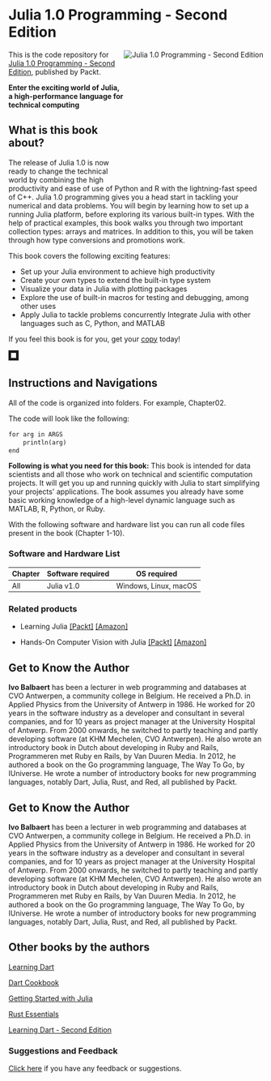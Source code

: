 # Julia 1.0 Programming - Second Edition

<a href="https://www.packtpub.com/application-development/julia-10-programming-second-edition?utm_source=github&utm_medium=repository&utm_campaign=9781788999090 "><img src="https://d255esdrn735hr.cloudfront.net/sites/default/files/imagecache/ppv4_main_book_cover/B10077.png" alt="Julia 1.0 Programming - Second Edition" height="256px" align="right"></a>

This is the code repository for [Julia 1.0 Programming - Second Edition](https://www.packtpub.com/application-development/julia-10-programming-second-edition?utm_source=github&utm_medium=repository&utm_campaign=9781788999090), published by Packt.

**Enter the exciting world of Julia, a high-performance language for technical computing**

## What is this book about?
The release of Julia 1.0 is now ready to change the technical world by combining the high productivity and ease of use of Python and R with the lightning-fast speed of C++. Julia 1.0 programming gives you a head start in tackling your numerical and data problems. You will begin by learning how to set up a running Julia platform, before exploring its various built-in types. With the help of practical examples, this book walks you through two important collection types: arrays and matrices. In addition to this, you will be taken through how type conversions and promotions work.

This book covers the following exciting features:
* Set up your Julia environment to achieve high productivity 
* Create your own types to extend the built-in type system 
* Visualize your data in Julia with plotting packages 
* Explore the use of built-in macros for testing and debugging, among other uses 
* Apply Julia to tackle problems concurrently 
Integrate Julia with other languages such as C, Python, and MATLAB 

If you feel this book is for you, get your [copy](https://www.amazon.com/dp/B07GVN47MR) today!

<a href="https://www.packtpub.com/?utm_source=github&utm_medium=banner&utm_campaign=GitHubBanner"><img src="https://raw.githubusercontent.com/PacktPublishing/GitHub/master/GitHub.png" 
alt="https://www.packtpub.com/" border="5" /></a>

## Instructions and Navigations
All of the code is organized into folders. For example, Chapter02.

The code will look like the following:
```
for arg in ARGS 
    println(arg) 
end 
```

**Following is what you need for this book:**
This book is intended for data scientists and all those who work on technical and scientific computation projects. It will get you up and running quickly with Julia to start simplifying your projects' applications. The book assumes you already have some basic working knowledge of a high-level dynamic language such as MATLAB, R, Python, or Ruby.

With the following software and hardware list you can run all code files present in the book (Chapter 1-10).
### Software and Hardware List
| Chapter | Software required | OS required |
| -------- | ------------------------------------ | ----------------------------------- |
| All | Julia v1.0 | Windows, Linux, macOS |

### Related products
* Learning Julia [[Packt]](https://www.packtpub.com/application-development/learning-julia?utm_source=github&utm_medium=repository&utm_campaign=9781785883279) [[Amazon]](https://www.amazon.com/dp/1785883275)

* Hands-On Computer Vision with Julia [[Packt]](https://www.packtpub.com/application-development/hands-computer-vision-julia?utm_source=github&utm_medium=repository&utm_campaign=9781788998796) [[Amazon]](https://www.amazon.com/dp/1788998790)

## Get to Know the Author
**Ivo Balbaert**
has been a lecturer in web programming and databases at CVO Antwerpen, a community college in Belgium. He received a Ph.D. in Applied Physics from the University of Antwerp in 1986. He worked for 20 years in the software industry as a developer and consultant in several companies, and for 10 years as project manager at the University Hospital of Antwerp. From 2000 onwards, he switched to partly teaching and partly developing software (at KHM Mechelen, CVO Antwerpen). He also wrote an introductory book in Dutch about developing in Ruby and Rails, Programmeren met Ruby en Rails, by Van Duuren Media. In 2012, he authored a book on the Go programming language, The Way To Go, by IUniverse. He wrote a number of introductory books for new programming languages, notably Dart, Julia, Rust, and Red, all published by Packt.

## Get to Know the Author
**Ivo Balbaert**
has been a lecturer in web programming and databases at CVO Antwerpen, a community college in Belgium. He received a Ph.D. in Applied Physics from the University of Antwerp in 1986. He worked for 20 years in the software industry as a developer and consultant in several companies, and for 10 years as project manager at the University Hospital of Antwerp. From 2000 onwards, he switched to partly teaching and partly developing software (at KHM Mechelen, CVO Antwerpen). He also wrote an introductory book in Dutch about developing in Ruby and Rails, Programmeren met Ruby en Rails, by Van Duuren Media. In 2012, he authored a book on the Go programming language, The Way To Go, by IUniverse. He wrote a number of introductory books for new programming languages, notably Dart, Julia, Rust, and Red, all published by Packt.

## Other books by the authors
[Learning Dart ](https://www.packtpub.com/web-development/learning-dart?utm_source=github&utm_medium=repository&utm_campaign=9781849697422)

[Dart Cookbook](https://www.packtpub.com/web-development/dart-cookbook?utm_source=github&utm_medium=repository&utm_campaign=9781783989621)

[Getting Started with Julia](https://www.packtpub.com/application-development/getting-started-julia?utm_source=github&utm_medium=repository&utm_campaign=9781783284795)

[Rust Essentials](https://www.packtpub.com/application-development/rust-essentials?utm_source=github&utm_medium=repository&utm_campaign=9781785285769)

[Learning Dart - Second Edition](https://www.packtpub.com/web-development/learning-dart-second-edition?utm_source=github&utm_medium=repository&utm_campaign=9781785287626)

### Suggestions and Feedback
[Click here](https://docs.google.com/forms/d/e/1FAIpQLSdy7dATC6QmEL81FIUuymZ0Wy9vH1jHkvpY57OiMeKGqib_Ow/viewform) if you have any feedback or suggestions.


